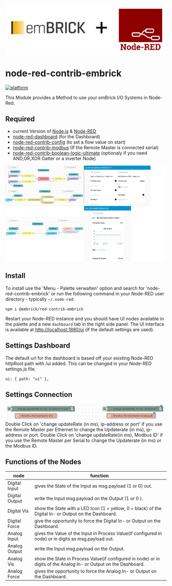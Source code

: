 ![Image](./embrick+node-red.png)  

# node-red-contrib-embrick
[![platform](https://img.shields.io/badge/platform-Node--RED-red)](https://nodered.org)

This Module provides a Method to use your emBrick I/O Systems in Node-Red.

## Required
* current Version of [Node.js](https://nodejs.org/en/download/) & [Node-RED](https://nodered.org/docs/getting-started/)
* [node-red-dashboard](https://flows.nodered.org/node/node-red-dashboard) (for the Dashboard)
* [node-red-contrib-config](https://flows.nodered.org/node/node-red-contrib-config) (to set a flow value on start)
* [node-red-contrib-modbus](https://flows.nodered.org/node/node-red-contrib-modbus) (If the Remote Master is connected serial)
* [node-red-contrib-boolean-logic-ultimate](https://flows.nodered.org/node/node-red-contrib-boolean-logic-ultimate) (optionaly if you need AND,OR,XOR Gatter or a inverter Node)

![Image](./demo.png)

## Install
To install use the 'Menu - Palette verwalten' option and search for 'node-red-contrib-embrick' or run the following command in your Node-RED user directory - typically `~/.node-red`:

    npm i @embrick/red-contrib-embrick

Restart your Node-RED instance and you should have UI nodes available in the palette and a new `dashboard` tab in the
right side panel. The UI interface is available at <http://localhost:1880/ui> (if the default settings are used).

## Settings Dashboard

The default url for the dashboard is based off your existing Node-RED httpRoot path with /ui added. This can be changed in your Node-RED settings.js file.

```
ui: { path: "ui" },
```

## Settings Connection
![Image](./config-node.png)
Double Click on 'change updateRate (in ms), ip-address or port' if you use the Remote Master per Ethernet to change the Updaterate (in ms), ip-address or port.
Double Click on 'change updateRate(in ms), Modbus ID' if you use the Remote Master per Serial to change the Updaterate (in ms) or the Modbus ID.

## Functions of the Nodes

| node                        | function                                                              
| --------------------------- | ----------------------------------------------------------------------------------------------------------------- |  
| Digital Input               | gives the State of the Input as msg.payload (1 or 0) out.                                                         |
| Digital Output              | write the Input msg.payload on the Output (1 or 0 ).                                                              |
| Digital Vis                 | show the State with a LED Icon (1 = yellow, 0 = black) of the Digital In- or Output  on the Dashboard.            |
| Digital Force               | give the opportunity to force the Digital In- or Output on the Dashboard.                                         |
| Analog Input                | gives the Value of the Input in Process Value(if configured in node) or in digits as msg.payload out.             |
| Analog Output               | write the Input msg.payload on the Output.                                                                        |
| Analog Vis                  | show the State in Process Value(if configured in node) or in digits of the Analog In- or Output on the Dashboard. |
| Analog Force                | gives the opportunity to force the Analog In- or Output on the Dashboard.                                         |
